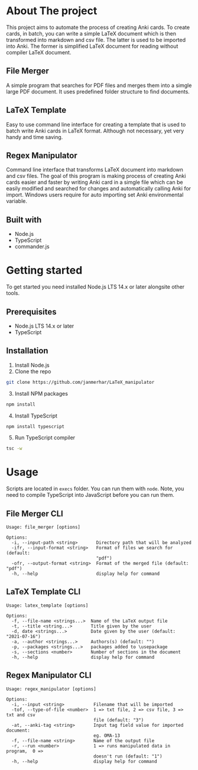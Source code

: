 # About The project

This project aims to automate the process of creating Anki cards. To create cards, in batch, you can write a simple LaTeX document which is then transformed into markdown and csv file. The latter is used to be imported into Anki. The former is simplified LaTeX document for reading without compiler LaTeX document.

## File Merger

A simple program that searches for PDF files and merges them into a simgle large PDF document. It uses predefined folder structure to find documents.

## LaTeX Template

Easy to use command line interface for creating a template that is used to batch write Anki cards in LaTeX format. Although not necessary, yet very handy and time saving.


## Regex Manipulator

Command line interface that transforms LaTeX document into markdown and csv files. The goal of this program is making process of creating Anki cards easier and faster by writing Anki card in a simgle file which can be easily modified and searched for changes and automatically calling Anki for import. Windows users require for auto importing set Anki environmental variable.


## Built with

- Node.js
- TypeScript
- commander.js

# Getting started

To get started you need installed Node.js LTS 14.x or later alongsite other tools.

## Prerequisites

- Node.js LTS 14.x or later
- TypeScript

## Installation

1) Install Node.js
2) Clone the repo
```bash
git clone https://github.com/janmerhar/LaTeX_manipulator
```
3) Install NPM packages
```bash
npm install
```
4) Install TypeScript
```bash
npm install typescript
```
5) Run TypeScript compiler
```bash
tsc -w
```

# Usage

Scripts are located in ```execs``` folder. You can run them with ```node```. Note, you need to compile TypeScript into JavaScript before you can run them.

## File Merger CLI 

```
Usage: file_merger [options]

Options:
  -i, --input-path <string>       Directory path that will be analyzed
  -ifr, --input-format <string>   Format of files we search for (default:
                                  "pdf")
  -ofr, --output-format <string>  Format of the merged file (default: "pdf")
  -h, --help                      display help for command
```

## LaTeX Template CLI

```
Usage: latex_template [options]

Options:
  -f, --file-name <strings...>  Name of the LaTeX output file
  -t, --title <string...>       Title given by the user
  -d, date <strings...>         Date given by the user (default: "2021-07-16")
  -a, --author <strings...>     Authors(s) (default: "")
  -p, --packages <strings...>   packages added to \usepackage
  -s, --sections <number>       Number of sections in the document
  -h, --help                    display help for command
```


## Regex Manipulator CLI

```
Usage: regex_manipulator [options]

Options:
  -i, --input <string>           Filename that will be imported
  -tof, --type-of-file <number>  1 => txt file, 2 => csv file, 3 => txt and csv
                                 file (default: "3")
  -at, --anki-tag <string>       Input tag field value for imported document:
                                 eg. OMA-13
  -f, --file-name <string>       Name of the output file
  -r, --run <number>             1 => runs manipulated data in program,  0 =>
                                 doesn't run (default: "1")
  -h, --help                     display help for command
```




